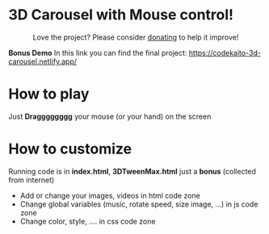 # 3D Carousel with Mouse control!

<p align="center">Love the project? Please consider <a href="https://www.paypal.me/carljeromee">donating</a> to help it improve!</p>

**Bonus Demo**
In this link you can find the final project:
https://codekaito-3d-carousel.netlify.app/


# How to play
Just **Dragggggggg** your mouse (or your hand) on the screen

# How to customize
Running code is in **index.html**, **3DTweenMax.html** just a **bonus** (collected from internet)

 - Add or change your images, videos in html code zone
 - Change global variables (music, rotate speed, size image, ...) in js code zone
 - Change color, style, .... in css code zone
